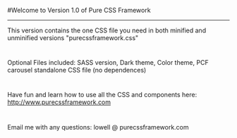 #Welcome to Version 1.0 of Pure CSS Framework
****************************************************************************************************************
This version contains the one CSS file you need in both minified and unminified versions "purecssframework.css"
#
Optional Files included: 
SASS version, 
Dark theme, 
Color theme, 
PCF carousel standalone CSS file (no dependences)
#
Have fun and learn how to use all the CSS and components here: http://www.purecssframework.com
#
Email me with any questions: lowell @ purecssframework.com
